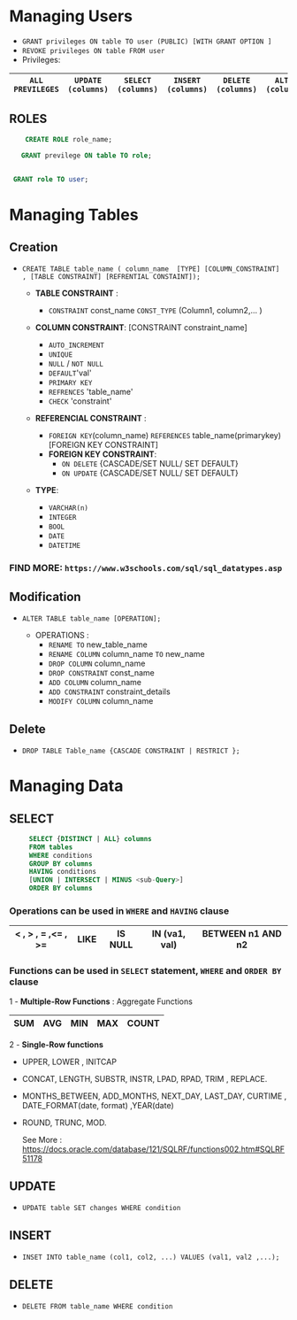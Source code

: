 
# Managing Users

- ``GRANT privileges ON table TO user (PUBLIC) [WITH GRANT OPTION ]``
- ``REVOKE privileges ON table FROM user``
- Privileges:

| ``ALL PREVILEGES`` | ``UPDATE (columns)`` | ``SELECT (columns)`` | ``INSERT (columns)`` | ``DELETE (columns)`` | ``ALTER (columns)`` | ``INDEX`` |
| ------------------ | -------------------- | -------------------- | -------------------- | -------------------- | ------------------- | --------- |

## ROLES

```sql
    CREATE ROLE role_name;

```

```sql
   GRANT previlege ON table TO role;
```

```sql

 GRANT role TO user;

```

# Managing Tables

## Creation

- ``CREATE TABLE table_name ( column_name  [TYPE] [COLUMN_CONSTRAINT]  , [TABLE CONSTRAINT] [REFRENTIAL CONSTAINT]);``

  - **TABLE CONSTRAINT** :
    - ``CONSTRAINT`` const_name ``CONST_TYPE`` (Column1, column2,... )
  - **COLUMN CONSTRAINT**:
      [CONSTRAINT constraint_name]
    - `` AUTO_INCREMENT ``
    - ``UNIQUE``
    - ``NULL`` / ``NOT NULL``
    - ``DEFAULT``'val'
    - ``PRIMARY KEY``
    - ``REFRENCES`` 'table_name'
    - ``CHECK`` 'constraint'

  - **REFERENCIAL CONSTRAINT** :
    - ``FOREIGN KEY``(column_name) ``REFERENCES`` table_name(primarykey) [FOREIGN KEY CONSTRAINT]
    - **FOREIGN KEY CONSTRAINT**:
      - ``ON DELETE`` {CASCADE/SET NULL/ SET DEFAULT}
      - ``ON UPDATE`` {CASCADE/SET NULL/ SET DEFAULT}

  - **TYPE**:
    - ``VARCHAR(n)``
    - ``INTEGER``
    - ``BOOL``
    - ``DATE``
    - ``DATETIME``

### FIND MORE: `https://www.w3schools.com/sql/sql_datatypes.asp`

## Modification

- ``ALTER TABLE table_name [OPERATION];``

  - OPERATIONS :
    - ``RENAME TO`` new_table_name
    - ``RENAME COLUMN`` column_name ``TO`` new_name
    - ``DROP COLUMN`` column_name
    - ``DROP CONSTRAINT`` const_name
    - ``ADD COLUMN`` column_name
    - ``ADD CONSTRAINT`` constraint_details
    - ``MODIFY COLUMN`` column_name

## Delete

- ``DROP TABLE Table_name {CASCADE CONSTRAINT | RESTRICT };``

# Managing Data

## SELECT

```sql
     SELECT {DISTINCT | ALL} columns
     FROM tables 
     WHERE conditions
     GROUP BY columns 
     HAVING conditions
     [UNION | INTERSECT | MINUS <sub-Query>]
     ORDER BY columns 
```

### Operations can be used in ``WHERE`` and ``HAVING`` clause

 | < , > , = ,<= , >= | LIKE | IS NULL | IN (va1, val) | BETWEEN n1 AND n2 |
 | ------------------ | ---- | ------- | ------------- | ----------------- |
  
### Functions can be used in ``SELECT`` statement, ``WHERE`` and ``ORDER BY`` clause

1 - **Multiple-Row Functions** : Aggregate Functions

 | SUM | AVG | MIN | MAX | COUNT |
 | --- | --- | --- | --- | ----- |

2  - **Single-Row functions**

- UPPER, LOWER , INITCAP
- CONCAT, LENGTH, SUBSTR, INSTR, LPAD, RPAD, TRIM , REPLACE.
- MONTHS_BETWEEN, ADD_MONTHS, NEXT_DAY, LAST_DAY, CURTIME , DATE_FORMAT(date, format) ,YEAR(date)
- ROUND, TRUNC, MOD.

  See More : <https://docs.oracle.com/database/121/SQLRF/functions002.htm#SQLRF51178>

## UPDATE

- ``
  UPDATE table
  SET changes
  WHERE condition
  ``

## INSERT

- ``INSET INTO table_name (col1, col2, ...) VALUES (val1, val2 ,...);``

## DELETE

- ``DELETE FROM table_name WHERE condition``
